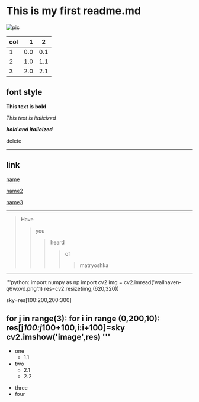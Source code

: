 #  This is my first readme.md
![pic](https://w.wallhaven.cc/full/rd/wallhaven-rddgwm.jpg "Wallpaper")

| col | 1 | 2 |
| :-------- | --------:| :--: |
| 1 | 0.0 | 0.1 |
| 2 | 1.0 | 1.1 |
| 3 | 2.0 | 2.1 |

## font style

**This text is bold**

*This text is italicized*

___bold and italicized___

~~delete~~
 
 ---
 
## link
[name](https://github.com/ophwsjtu18/ohw21s/tree/main/zkx "title")

[name2][1]

[1]:https://github.com/ophwsjtu18/ohw21s/tree/main/zkx "title2"

[name3][]

[name3]:https://github.com/ophwsjtu18/ohw21s/tree/main/zkx "title3"

---

> Have  
>>you  
>>>heard
>>>>of 
>>>>>matryoshka

---

'''python:
import numpy as np
import cv2
img = cv2.imread('wallhaven-q6wxvd.png',1)
res=cv2.resize(img,(620,320))

sky=res[100:200,200:300]

for j in range(3):
    for i in range (0,200,10):
        res[j*100:j*100+100,i:i+100]=sky
cv2.imshow('image',res)
'''
---

* one
  * 1.1
* two
  * 2.1
  * 2.2
+ three
+ four
